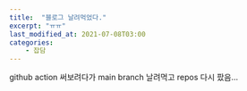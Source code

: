 ```yaml
---
title:  "블로그 날려먹었다."
excerpt: "ㅠㅠ"
last_modified_at: 2021-07-08T03:00
categories:
    - 잡담
---
```

github action 써보려다가 main branch 날려먹고 repos 다시 팠음...